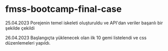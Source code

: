 # fmss-bootcamp-final-case

25.04.2023
Porejenin temel iskeleti oluşturuldu ve API'dan veriler başarılı bir şekilde çekildi

26.04.2023
Başlangıçta yüklenecek olan ilk 10 gemi listelendi ve css düzenlemeleri yapıldı.
